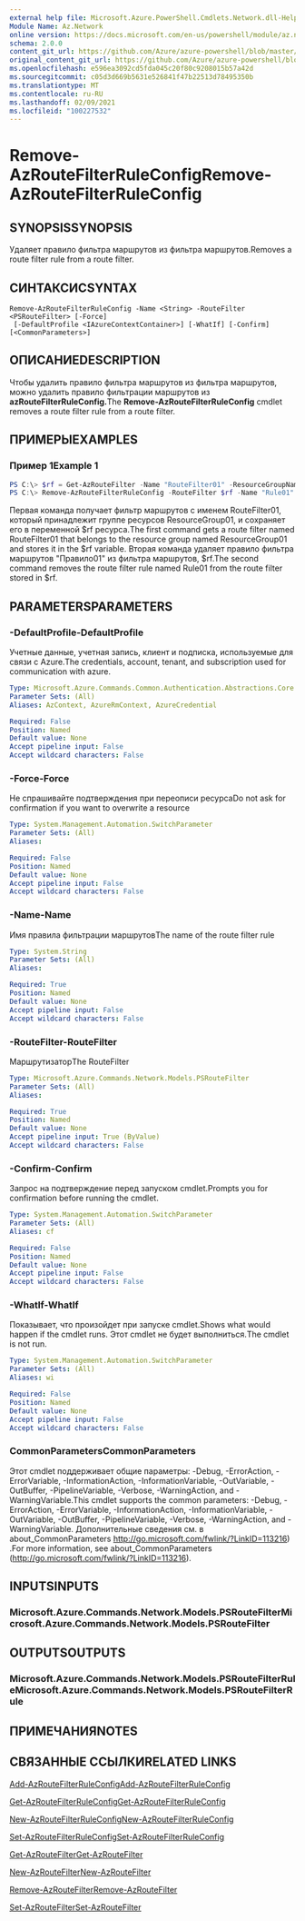 ```yaml
---
external help file: Microsoft.Azure.PowerShell.Cmdlets.Network.dll-Help.xml
Module Name: Az.Network
online version: https://docs.microsoft.com/en-us/powershell/module/az.network/remove-azroutefilterruleconfig
schema: 2.0.0
content_git_url: https://github.com/Azure/azure-powershell/blob/master/src/Network/Network/help/Remove-AzRouteFilterRuleConfig.md
original_content_git_url: https://github.com/Azure/azure-powershell/blob/master/src/Network/Network/help/Remove-AzRouteFilterRuleConfig.md
ms.openlocfilehash: e596ea3092cd5fda045c20f80c9208015b57a42d
ms.sourcegitcommit: c05d3d669b5631e526841f47b22513d78495350b
ms.translationtype: MT
ms.contentlocale: ru-RU
ms.lasthandoff: 02/09/2021
ms.locfileid: "100227532"
---
```

# <span data-ttu-id="72cba-101">Remove-AzRouteFilterRuleConfig</span><span class="sxs-lookup"><span data-stu-id="72cba-101">Remove-AzRouteFilterRuleConfig</span></span>

## <span data-ttu-id="72cba-102">SYNOPSIS</span><span class="sxs-lookup"><span data-stu-id="72cba-102">SYNOPSIS</span></span>
<span data-ttu-id="72cba-103">Удаляет правило фильтра маршрутов из фильтра маршрутов.</span><span class="sxs-lookup"><span data-stu-id="72cba-103">Removes a route filter rule from a route filter.</span></span>

## <span data-ttu-id="72cba-104">СИНТАКСИС</span><span class="sxs-lookup"><span data-stu-id="72cba-104">SYNTAX</span></span>

```
Remove-AzRouteFilterRuleConfig -Name <String> -RouteFilter <PSRouteFilter> [-Force]
 [-DefaultProfile <IAzureContextContainer>] [-WhatIf] [-Confirm] [<CommonParameters>]
```

## <span data-ttu-id="72cba-105">ОПИСАНИЕ</span><span class="sxs-lookup"><span data-stu-id="72cba-105">DESCRIPTION</span></span>
<span data-ttu-id="72cba-106">Чтобы удалить правило фильтра маршрутов из фильтра маршрутов, можно удалить правило фильтрации маршрутов из **azRouteFilterRuleConfig.**</span><span class="sxs-lookup"><span data-stu-id="72cba-106">The **Remove-AzRouteFilterRuleConfig** cmdlet removes a route filter rule from a route filter.</span></span>

## <span data-ttu-id="72cba-107">ПРИМЕРЫ</span><span class="sxs-lookup"><span data-stu-id="72cba-107">EXAMPLES</span></span>

### <span data-ttu-id="72cba-108">Пример 1</span><span class="sxs-lookup"><span data-stu-id="72cba-108">Example 1</span></span>
```powershell
PS C:\> $rf = Get-AzRouteFilter -Name "RouteFilter01" -ResourceGroupName "ResourceGroup01"
PS C:\> Remove-AzRouteFilterRuleConfig -RouteFilter $rf -Name "Rule01"
```

<span data-ttu-id="72cba-109">Первая команда получает фильтр маршрутов с именем RouteFilter01, который принадлежит группе ресурсов ResourceGroup01, и сохраняет его в переменной $rf ресурса.</span><span class="sxs-lookup"><span data-stu-id="72cba-109">The first command gets a route filter named RouteFilter01 that belongs to the resource group named ResourceGroup01 and stores it in the $rf variable.</span></span>
<span data-ttu-id="72cba-110">Вторая команда удаляет правило фильтра маршрутов "Правило01" из фильтра маршрутов, $rf.</span><span class="sxs-lookup"><span data-stu-id="72cba-110">The second command removes the route filter rule named Rule01 from the route filter stored in $rf.</span></span>

## <span data-ttu-id="72cba-111">PARAMETERS</span><span class="sxs-lookup"><span data-stu-id="72cba-111">PARAMETERS</span></span>

### <span data-ttu-id="72cba-112">-DefaultProfile</span><span class="sxs-lookup"><span data-stu-id="72cba-112">-DefaultProfile</span></span>
<span data-ttu-id="72cba-113">Учетные данные, учетная запись, клиент и подписка, используемые для связи с Azure.</span><span class="sxs-lookup"><span data-stu-id="72cba-113">The credentials, account, tenant, and subscription used for communication with azure.</span></span>

```yaml
Type: Microsoft.Azure.Commands.Common.Authentication.Abstractions.Core.IAzureContextContainer
Parameter Sets: (All)
Aliases: AzContext, AzureRmContext, AzureCredential

Required: False
Position: Named
Default value: None
Accept pipeline input: False
Accept wildcard characters: False
```

### <span data-ttu-id="72cba-114">-Force</span><span class="sxs-lookup"><span data-stu-id="72cba-114">-Force</span></span>
<span data-ttu-id="72cba-115">Не спрашивайте подтверждения при переописи ресурса</span><span class="sxs-lookup"><span data-stu-id="72cba-115">Do not ask for confirmation if you want to overwrite a resource</span></span>

```yaml
Type: System.Management.Automation.SwitchParameter
Parameter Sets: (All)
Aliases:

Required: False
Position: Named
Default value: None
Accept pipeline input: False
Accept wildcard characters: False
```

### <span data-ttu-id="72cba-116">-Name</span><span class="sxs-lookup"><span data-stu-id="72cba-116">-Name</span></span>
<span data-ttu-id="72cba-117">Имя правила фильтрации маршрутов</span><span class="sxs-lookup"><span data-stu-id="72cba-117">The name of the route filter rule</span></span>

```yaml
Type: System.String
Parameter Sets: (All)
Aliases:

Required: True
Position: Named
Default value: None
Accept pipeline input: False
Accept wildcard characters: False
```

### <span data-ttu-id="72cba-118">-RouteFilter</span><span class="sxs-lookup"><span data-stu-id="72cba-118">-RouteFilter</span></span>
<span data-ttu-id="72cba-119">Маршрутизатор</span><span class="sxs-lookup"><span data-stu-id="72cba-119">The RouteFilter</span></span>

```yaml
Type: Microsoft.Azure.Commands.Network.Models.PSRouteFilter
Parameter Sets: (All)
Aliases:

Required: True
Position: Named
Default value: None
Accept pipeline input: True (ByValue)
Accept wildcard characters: False
```

### <span data-ttu-id="72cba-120">-Confirm</span><span class="sxs-lookup"><span data-stu-id="72cba-120">-Confirm</span></span>
<span data-ttu-id="72cba-121">Запрос на подтверждение перед запуском cmdlet.</span><span class="sxs-lookup"><span data-stu-id="72cba-121">Prompts you for confirmation before running the cmdlet.</span></span>

```yaml
Type: System.Management.Automation.SwitchParameter
Parameter Sets: (All)
Aliases: cf

Required: False
Position: Named
Default value: None
Accept pipeline input: False
Accept wildcard characters: False
```

### <span data-ttu-id="72cba-122">-WhatIf</span><span class="sxs-lookup"><span data-stu-id="72cba-122">-WhatIf</span></span>
<span data-ttu-id="72cba-123">Показывает, что произойдет при запуске cmdlet.</span><span class="sxs-lookup"><span data-stu-id="72cba-123">Shows what would happen if the cmdlet runs.</span></span> <span data-ttu-id="72cba-124">Этот cmdlet не будет выполниться.</span><span class="sxs-lookup"><span data-stu-id="72cba-124">The cmdlet is not run.</span></span>

```yaml
Type: System.Management.Automation.SwitchParameter
Parameter Sets: (All)
Aliases: wi

Required: False
Position: Named
Default value: None
Accept pipeline input: False
Accept wildcard characters: False
```

### <span data-ttu-id="72cba-125">CommonParameters</span><span class="sxs-lookup"><span data-stu-id="72cba-125">CommonParameters</span></span>
<span data-ttu-id="72cba-126">Этот cmdlet поддерживает общие параметры: -Debug, -ErrorAction, -ErrorVariable, -InformationAction, -InformationVariable, -OutVariable, -OutBuffer, -PipelineVariable, -Verbose, -WarningAction, and -WarningVariable.</span><span class="sxs-lookup"><span data-stu-id="72cba-126">This cmdlet supports the common parameters: -Debug, -ErrorAction, -ErrorVariable, -InformationAction, -InformationVariable, -OutVariable, -OutBuffer, -PipelineVariable, -Verbose, -WarningAction, and -WarningVariable.</span></span> <span data-ttu-id="72cba-127">Дополнительные сведения см. в about_CommonParameters http://go.microsoft.com/fwlink/?LinkID=113216) .</span><span class="sxs-lookup"><span data-stu-id="72cba-127">For more information, see about_CommonParameters (http://go.microsoft.com/fwlink/?LinkID=113216).</span></span>

## <span data-ttu-id="72cba-128">INPUTS</span><span class="sxs-lookup"><span data-stu-id="72cba-128">INPUTS</span></span>

### <span data-ttu-id="72cba-129">Microsoft.Azure.Commands.Network.Models.PSRouteFilter</span><span class="sxs-lookup"><span data-stu-id="72cba-129">Microsoft.Azure.Commands.Network.Models.PSRouteFilter</span></span>

## <span data-ttu-id="72cba-130">OUTPUTS</span><span class="sxs-lookup"><span data-stu-id="72cba-130">OUTPUTS</span></span>

### <span data-ttu-id="72cba-131">Microsoft.Azure.Commands.Network.Models.PSRouteFilterRule</span><span class="sxs-lookup"><span data-stu-id="72cba-131">Microsoft.Azure.Commands.Network.Models.PSRouteFilterRule</span></span>

## <span data-ttu-id="72cba-132">ПРИМЕЧАНИЯ</span><span class="sxs-lookup"><span data-stu-id="72cba-132">NOTES</span></span>

## <span data-ttu-id="72cba-133">СВЯЗАННЫЕ ССЫЛКИ</span><span class="sxs-lookup"><span data-stu-id="72cba-133">RELATED LINKS</span></span>

[<span data-ttu-id="72cba-134">Add-AzRouteFilterRuleConfig</span><span class="sxs-lookup"><span data-stu-id="72cba-134">Add-AzRouteFilterRuleConfig</span></span>](./Add-AzRouteFilterRuleConfig.md)

[<span data-ttu-id="72cba-135">Get-AzRouteFilterRuleConfig</span><span class="sxs-lookup"><span data-stu-id="72cba-135">Get-AzRouteFilterRuleConfig</span></span>](./Get-AzRouteFilterRuleConfig.md)

[<span data-ttu-id="72cba-136">New-AzRouteFilterRuleConfig</span><span class="sxs-lookup"><span data-stu-id="72cba-136">New-AzRouteFilterRuleConfig</span></span>](./New-AzRouteFilterRuleConfig.md)

[<span data-ttu-id="72cba-137">Set-AzRouteFilterRuleConfig</span><span class="sxs-lookup"><span data-stu-id="72cba-137">Set-AzRouteFilterRuleConfig</span></span>](./Set-AzRouteFilterRuleConfig.md)

[<span data-ttu-id="72cba-138">Get-AzRouteFilter</span><span class="sxs-lookup"><span data-stu-id="72cba-138">Get-AzRouteFilter</span></span>](./Get-AzRouteFilter.md)

[<span data-ttu-id="72cba-139">New-AzRouteFilter</span><span class="sxs-lookup"><span data-stu-id="72cba-139">New-AzRouteFilter</span></span>](./New-AzRouteFilter.md)

[<span data-ttu-id="72cba-140">Remove-AzRouteFilter</span><span class="sxs-lookup"><span data-stu-id="72cba-140">Remove-AzRouteFilter</span></span>](./Remove-AzRouteFilter.md)

[<span data-ttu-id="72cba-141">Set-AzRouteFilter</span><span class="sxs-lookup"><span data-stu-id="72cba-141">Set-AzRouteFilter</span></span>](./Set-AzRouteFilter.md)
